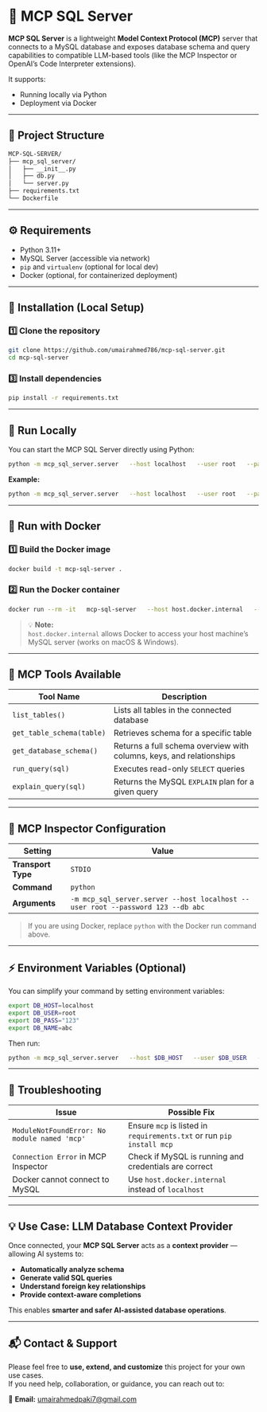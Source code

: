 # 🧠 MCP SQL Server

**MCP SQL Server** is a lightweight **Model Context Protocol (MCP)** server that connects to a MySQL database and exposes database schema and query capabilities to compatible LLM-based tools (like the MCP Inspector or OpenAI’s Code Interpreter extensions).

It supports:

- Running locally via Python  
- Deployment via Docker  

---

## 📁 Project Structure

```bash
MCP-SQL-SERVER/
├── mcp_sql_server/
│   ├── __init__.py
│   ├── db.py
│   └── server.py
├── requirements.txt
└── Dockerfile
```

---

## ⚙️ Requirements

- Python 3.11+
- MySQL Server (accessible via network)
- `pip` and `virtualenv` (optional for local dev)
- Docker (optional, for containerized deployment)

---

## 🧩 Installation (Local Setup)

### 1️⃣ Clone the repository
```bash
git clone https://github.com/umairahmed786/mcp-sql-server.git
cd mcp-sql-server
```

### 3️⃣ Install dependencies
```bash
pip install -r requirements.txt
```

---

## 🚀 Run Locally

You can start the MCP SQL Server directly using Python:

```bash
python -m mcp_sql_server.server   --host localhost   --user root   --password "your_password"   --db your_database_name   --transport stdio
```

**Example:**

```bash
python -m mcp_sql_server.server   --host localhost   --user root   --password "123"   --db abc
```

---

## 🐳 Run with Docker

### 1️⃣ Build the Docker image
```bash
docker build -t mcp-sql-server .
```

### 2️⃣ Run the Docker container
```bash
docker run --rm -it   mcp-sql-server   --host host.docker.internal   --user root   --password "123"   --db abc
```

> 💡 **Note:**  
> `host.docker.internal` allows Docker to access your host machine’s MySQL server (works on macOS & Windows).

---

## 🔧 MCP Tools Available

| Tool Name | Description |
|------------|-------------|
| `list_tables()` | Lists all tables in the connected database |
| `get_table_schema(table)` | Retrieves schema for a specific table |
| `get_database_schema()` | Returns a full schema overview with columns, keys, and relationships |
| `run_query(sql)` | Executes read-only `SELECT` queries |
| `explain_query(sql)` | Returns the MySQL `EXPLAIN` plan for a given query |

---

## 🧱 MCP Inspector Configuration

| Setting | Value |
|----------|--------|
| **Transport Type** | `STDIO` |
| **Command** | `python` |
| **Arguments** | `-m mcp_sql_server.server --host localhost --user root --password 123 --db abc` |

> If you are using Docker, replace `python` with the Docker run command above.

---

## ⚡ Environment Variables (Optional)

You can simplify your command by setting environment variables:

```bash
export DB_HOST=localhost
export DB_USER=root
export DB_PASS="123"
export DB_NAME=abc
```

Then run:

```bash
python -m mcp_sql_server.server   --host $DB_HOST   --user $DB_USER   --password $DB_PASS   --db $DB_NAME
```

---

## 🧰 Troubleshooting

| Issue | Possible Fix |
|--------|---------------|
| `ModuleNotFoundError: No module named 'mcp'` | Ensure `mcp` is listed in `requirements.txt` or run `pip install mcp` |
| `Connection Error` in MCP Inspector | Check if MySQL is running and credentials are correct |
| Docker cannot connect to MySQL | Use `host.docker.internal` instead of `localhost` |

---

## 💡 Use Case: LLM Database Context Provider

Once connected, your **MCP SQL Server** acts as a **context provider** — allowing AI systems to:

- **Automatically analyze schema**  
- **Generate valid SQL queries**  
- **Understand foreign key relationships**  
- **Provide context-aware completions**

This enables **smarter and safer AI-assisted database operations**.

---

## 📬 Contact & Support

Please feel free to **use, extend, and customize** this project for your own use cases.  
If you need help, collaboration, or guidance, you can reach out to:

📧 **Email:** [umairahmedpaki7@gmail.com](mailto:umairahmedpaki7@gmail.com)
